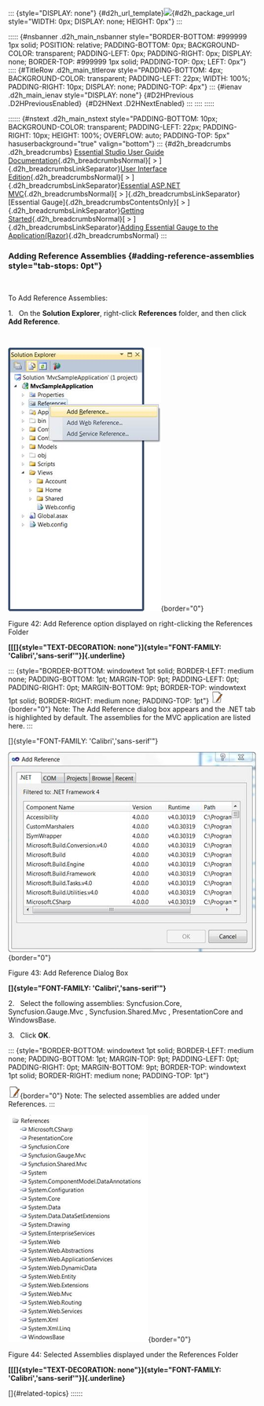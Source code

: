 ::: {style="DISPLAY: none"}
[](ms-xhelp:///?Id=d2h_url_template){#d2h_url_template}![](!package_url!){#d2h_package_url style="WIDTH: 0px; DISPLAY: none; HEIGHT: 0px"}
:::

::::: {#nsbanner .d2h_main_nsbanner style="BORDER-BOTTOM: #999999 1px solid; POSITION: relative; PADDING-BOTTOM: 0px; BACKGROUND-COLOR: transparent; PADDING-LEFT: 0px; PADDING-RIGHT: 0px; DISPLAY: none; BORDER-TOP: #999999 1px solid; PADDING-TOP: 0px; LEFT: 0px"}
:::: {#TitleRow .d2h_main_titlerow style="PADDING-BOTTOM: 4px; BACKGROUND-COLOR: transparent; PADDING-LEFT: 22px; WIDTH: 100%; PADDING-RIGHT: 10px; DISPLAY: none; PADDING-TOP: 4px"}
::: {#ienav .d2h_main_ienav style="DISPLAY: none"}
[](ms-xhelp:///?Id=24876712-9cf7-41ee-bcf5-9cdd9a32c3e9){#D2HPrevious .D2HPreviousEnabled}  [](ms-xhelp:///?Id=69db000b-7180-41ec-8a09-350690690107){#D2HNext .D2HNextEnabled}
:::
::::
:::::

:::::: {#nstext .d2h_main_nstext style="PADDING-BOTTOM: 10px; BACKGROUND-COLOR: transparent; PADDING-LEFT: 22px; PADDING-RIGHT: 10px; HEIGHT: 100%; OVERFLOW: auto; PADDING-TOP: 5px" hasuserbackground="true" valign="bottom"}
::: {#d2h_breadcrumbs .d2h_breadcrumbs}
[Essential Studio User Guide Documentation](ms-xhelp:///?Id=12457748-09e3-4d74-a240-8e049cedf030){.d2h_breadcrumbsNormal}[ \> ]{.d2h_breadcrumbsLinkSeparator}[User Interface Edition](ms-xhelp:///?Id=c29296b7-531c-413b-a0ec-488ca1f7f669){.d2h_breadcrumbsNormal}[ \> ]{.d2h_breadcrumbsLinkSeparator}[Essential ASP.NET MVC](ms-xhelp:///?Id=4b14e7d1-65c4-4f67-b1aa-2c37709905a5){.d2h_breadcrumbsNormal}[ \> ]{.d2h_breadcrumbsLinkSeparator}[Essential Gauge]{.d2h_breadcrumbsContentsOnly}[ \> ]{.d2h_breadcrumbsLinkSeparator}[Getting Started](ms-xhelp:///?Id=0eb97268-6d10-4db1-8ac8-dab54249067e){.d2h_breadcrumbsNormal}[ \> ]{.d2h_breadcrumbsLinkSeparator}[Adding Essential Gauge to the Application(Razor)](ms-xhelp:///?Id=24876712-9cf7-41ee-bcf5-9cdd9a32c3e9){.d2h_breadcrumbsNormal}
:::

### Adding Reference Assemblies {#adding-reference-assemblies style="tab-stops: 0pt"}

 

To Add Reference Assemblies:

1.   On the **Solution Explorer**, right-click **References** folder, and then click **Add Reference**.

 

![](ImagesExt/image57_40.jpg){border="0"}

Figure 42: Add Reference option displayed on right-clicking the References Folder

**[[[]{style="TEXT-DECORATION: none"}]{style="FONT-FAMILY: 'Calibri','sans-serif'"}]{.underline}** 

::: {style="BORDER-BOTTOM: windowtext 1pt solid; BORDER-LEFT: medium none; PADDING-BOTTOM: 1pt; MARGIN-TOP: 9pt; PADDING-LEFT: 0pt; PADDING-RIGHT: 0pt; MARGIN-BOTTOM: 9pt; BORDER-TOP: windowtext 1pt solid; BORDER-RIGHT: medium none; PADDING-TOP: 1pt"}
![Description: C:\\Documents and Settings\\jananit\\Desktop\\Dataicon.jpg](ImagesExt/image57_9.jpg){border="0"} Note: The Add Reference dialog box appears and the .NET tab is highlighted by default. The assemblies for the MVC application are listed here.
:::

[]{style="FONT-FAMILY: 'Calibri','sans-serif'"} 

![](ImagesExt/image57_49.jpg){border="0"}

Figure 43: Add Reference Dialog Box

**[]{style="FONT-FAMILY: 'Calibri','sans-serif'"}** 

2.   Select the following assemblies: Syncfusion.Core, Syncfusion.Gauge.Mvc , Syncfusion.Shared.Mvc , PresentationCore and WindowsBase.

3.   Click **OK**.

::: {style="BORDER-BOTTOM: windowtext 1pt solid; BORDER-LEFT: medium none; PADDING-BOTTOM: 1pt; MARGIN-TOP: 9pt; PADDING-LEFT: 0pt; PADDING-RIGHT: 0pt; MARGIN-BOTTOM: 9pt; BORDER-TOP: windowtext 1pt solid; BORDER-RIGHT: medium none; PADDING-TOP: 1pt"}
 

![Description: C:\\Documents and Settings\\jananit\\Desktop\\Dataicon.jpg](ImagesExt/image57_9.jpg){border="0"} Note: The selected assemblies are added under References.
:::

![Description: C:\\Users\\krishnarajd\\Desktop\\Documents_Updated\\GaugeImages\\sshot-4.png](ImagesExt/image57_50.jpg){border="0"}

Figure 44: Selected Assemblies displayed under the References Folder

**[[[]{style="TEXT-DECORATION: none"}]{style="FONT-FAMILY: 'Calibri','sans-serif'"}]{.underline}** 

[]{#related-topics}
::::::
